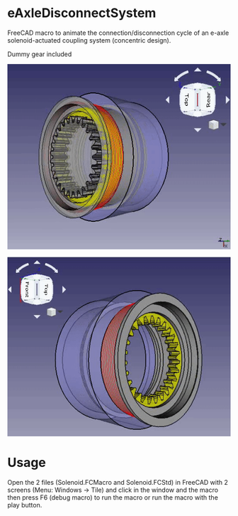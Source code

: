 # eAxleDisconnectSystem
FreeCAD macro to animate the connection/disconnection cycle of an e-axle solenoid-actuated coupling system (concentric design).

Dummy gear included


![](/Video/GIF.gif)


![](/Video/GIF_NoG.gif)


# Usage
Open the 2 files (Solenoid.FCMacro and Solenoid.FCStd) in FreeCAD with 2 screens (Menu: Windows → Tile) and click in the window and the macro then press F6 (debug macro) to run the macro or run the macro with the play button.
